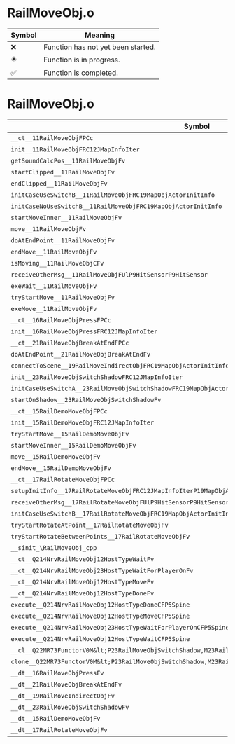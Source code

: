 # RailMoveObj.o
| Symbol | Meaning 
| ------------- | ------------- 
| :x: | Function has not yet been started. 
| :eight_pointed_black_star: | Function is in progress. 
| :white_check_mark: | Function is completed. 


# RailMoveObj.o
| Symbol | Decompiled? |
| ------------- | ------------- |
| `__ct__11RailMoveObjFPCc` | :white_check_mark: |
| `init__11RailMoveObjFRC12JMapInfoIter` | :white_check_mark: |
| `getSoundCalcPos__11RailMoveObjFv` | :white_check_mark: |
| `startClipped__11RailMoveObjFv` | :white_check_mark: |
| `endClipped__11RailMoveObjFv` | :white_check_mark: |
| `initCaseUseSwitchB__11RailMoveObjFRC19MapObjActorInitInfo` | :white_check_mark: |
| `initCaseNoUseSwitchB__11RailMoveObjFRC19MapObjActorInitInfo` | :white_check_mark: |
| `startMoveInner__11RailMoveObjFv` | :white_check_mark: |
| `move__11RailMoveObjFv` | :white_check_mark: |
| `doAtEndPoint__11RailMoveObjFv` | :white_check_mark: |
| `endMove__11RailMoveObjFv` | :white_check_mark: |
| `isMoving__11RailMoveObjCFv` | :white_check_mark: |
| `receiveOtherMsg__11RailMoveObjFUlP9HitSensorP9HitSensor` | :white_check_mark: |
| `exeWait__11RailMoveObjFv` | :white_check_mark: |
| `tryStartMove__11RailMoveObjFv` | :white_check_mark: |
| `exeMove__11RailMoveObjFv` | :white_check_mark: |
| `__ct__16RailMoveObjPressFPCc` | :white_check_mark: |
| `init__16RailMoveObjPressFRC12JMapInfoIter` | :white_check_mark: |
| `__ct__21RailMoveObjBreakAtEndFPCc` | :white_check_mark: |
| `doAtEndPoint__21RailMoveObjBreakAtEndFv` | :white_check_mark: |
| `connectToScene__19RailMoveIndirectObjFRC19MapObjActorInitInfo` | :white_check_mark: |
| `init__23RailMoveObjSwitchShadowFRC12JMapInfoIter` | :white_check_mark: |
| `initCaseUseSwitchA__23RailMoveObjSwitchShadowFRC19MapObjActorInitInfo` | :white_check_mark: |
| `startOnShadow__23RailMoveObjSwitchShadowFv` | :white_check_mark: |
| `__ct__15RailDemoMoveObjFPCc` | :white_check_mark: |
| `init__15RailDemoMoveObjFRC12JMapInfoIter` | :white_check_mark: |
| `tryStartMove__15RailDemoMoveObjFv` | :white_check_mark: |
| `startMoveInner__15RailDemoMoveObjFv` | :white_check_mark: |
| `move__15RailDemoMoveObjFv` | :white_check_mark: |
| `endMove__15RailDemoMoveObjFv` | :white_check_mark: |
| `__ct__17RailRotateMoveObjFPCc` | :white_check_mark: |
| `setupInitInfo__17RailRotateMoveObjFRC12JMapInfoIterP19MapObjActorInitInfo` | :white_check_mark: |
| `receiveOtherMsg__17RailRotateMoveObjFUlP9HitSensorP9HitSensor` | :white_check_mark: |
| `initCaseUseSwitchB__17RailRotateMoveObjFRC19MapObjActorInitInfo` | :white_check_mark: |
| `tryStartRotateAtPoint__17RailRotateMoveObjFv` | :white_check_mark: |
| `tryStartRotateBetweenPoints__17RailRotateMoveObjFv` | :white_check_mark: |
| `__sinit_\RailMoveObj_cpp` | :white_check_mark: |
| `__ct__Q214NrvRailMoveObj12HostTypeWaitFv` | :white_check_mark: |
| `__ct__Q214NrvRailMoveObj23HostTypeWaitForPlayerOnFv` | :white_check_mark: |
| `__ct__Q214NrvRailMoveObj12HostTypeMoveFv` | :white_check_mark: |
| `__ct__Q214NrvRailMoveObj12HostTypeDoneFv` | :white_check_mark: |
| `execute__Q214NrvRailMoveObj12HostTypeDoneCFP5Spine` | :white_check_mark: |
| `execute__Q214NrvRailMoveObj12HostTypeMoveCFP5Spine` | :white_check_mark: |
| `execute__Q214NrvRailMoveObj23HostTypeWaitForPlayerOnCFP5Spine` | :white_check_mark: |
| `execute__Q214NrvRailMoveObj12HostTypeWaitCFP5Spine` | :white_check_mark: |
| `__cl__Q22MR73FunctorV0M&lt;P23RailMoveObjSwitchShadow,M23RailMoveObjSwitchShadowFPCvPv_v&gt;CFv` | :white_check_mark: |
| `clone__Q22MR73FunctorV0M&lt;P23RailMoveObjSwitchShadow,M23RailMoveObjSwitchShadowFPCvPv_v&gt;CFP7JKRHeap` | :white_check_mark: |
| `__dt__16RailMoveObjPressFv` | :white_check_mark: |
| `__dt__21RailMoveObjBreakAtEndFv` | :white_check_mark: |
| `__dt__19RailMoveIndirectObjFv` | :white_check_mark: |
| `__dt__23RailMoveObjSwitchShadowFv` | :white_check_mark: |
| `__dt__15RailDemoMoveObjFv` | :white_check_mark: |
| `__dt__17RailRotateMoveObjFv` | :white_check_mark: |
